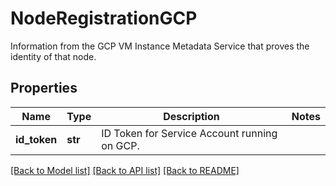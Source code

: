 # NodeRegistrationGCP

Information from the GCP VM Instance Metadata Service that proves the identity of that node.
## Properties
Name | Type | Description | Notes
------------ | ------------- | ------------- | -------------
**id_token** | **str** | ID Token for Service Account running on GCP. | 

[[Back to Model list]](../README.md#documentation-for-models) [[Back to API list]](../README.md#documentation-for-api-endpoints) [[Back to README]](../README.md)


